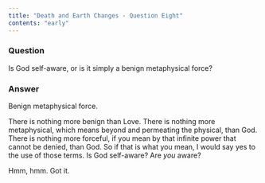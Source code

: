 ```yaml
---
title: "Death and Earth Changes - Question Eight"
contents: "early"
---
```


### Question

Is God self-aware, or is it simply a benign metaphysical force?

### Answer

Benign metaphysical force.

There is nothing more benign than Love. There is nothing more
metaphysical, which means beyond and permeating the physical, than God.
There is nothing more forceful, if you mean by that infinite power that
cannot be denied, than God. So if that is what you mean, I would say yes
to the use of those terms. Is God self-aware? Are *you* aware?

Hmm, hmm. Got it.

